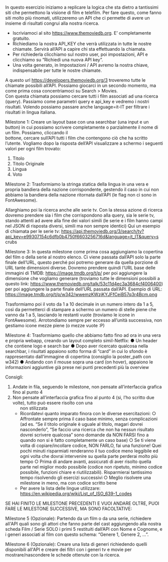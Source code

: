 In questo esercizio iniziamo a replicare la logica che sta dietro a tantissimi siti che
permettono la visione di film e telefilm.
Per fare questo, come fanno siti molto più rinomati, utilizzeremo un API che ci
permette di avere un insieme di risultati congrui alla nostra ricerca.

- Iscriviamoci al sito https://www.themoviedb.org. E’ completamente gratuito.
- Richiediamo la nostra API_KEY che verrà utilizzata in tutte le nostre
  chiamate. Servirà all’API a capire chi sta effettuando la chiamata.
- Per richiederla clicchiamo sul nostro user, poi impostazioni, API e clicchiamo
  su “Richiedi una nuova API key”.
- Una volta generato, in Impostazioni / API avremo la nostra chiave,
  indispensabile per tutte le nostre chiamate.

A questo url https://developers.themoviedb.org/3 troveremo tutte le chiamate
possibili all’API. Possiamo giocarci in un secondo momento, ma come prima cosa
concentriamoci su Search > Movies.  
Con questa chiamata possiamo cercare tutti i film associati ad una ricerca (query).
Passiamo come parametri query e api_key e vedremo i nostri risultati. Volendo
possiamo passare anche language=it-IT per filtrare i risultati in lingua italiana.

Milestone 1:
Creare un layout base con una searchbar (una input e un button) in cui possiamo
scrivere completamente o parzialmente il nome di un film. Possiamo, cliccando il  
bottone, cercare sull’API tutti i film che contengono ciò che ha scritto l’utente.
Vogliamo dopo la risposta dell’API visualizzare a schermo i seguenti valori per ogni
film trovato:

1.  Titolo
2.  Titolo Originale
3.  Lingua
4.  Voto

Milestone 2:
Trasformiamo la stringa statica della lingua in una vera e propria bandiera della
nazione corrispondente, gestendo il caso in cui non abbiamo la bandiera della
nazione ritornata dall’API (le flag non ci sono in FontAwesome).

Allarghiamo poi la ricerca anche alle serie tv. Con la stessa azione di ricerca
dovremo prendere sia i film che corrispondono alla query, sia le serie tv, stando
attenti ad avere alla fine dei valori simili (le serie e i film hanno campi nel JSON di
risposta diversi, simili ma non sempre identici)
Qui un esempio di chiamata per le serie tv:
https://api.themoviedb.org/3/search/tv?api_key=e99307154c6dfb0b4750f6603256716d&language=it_IT&query=s
crubs

Milestone 3:
In questa milestone come prima cosa aggiungiamo la copertina del film o della serie
al nostro elenco. Ci viene passata dall’API solo la parte finale dell’URL, questo
perché poi potremo generare da quella porzione di URL tante dimensioni diverse.
Dovremo prendere quindi l’URL base delle immagini di TMDB:
https://image.tmdb.org/t/p/ per poi aggiungere la dimensione che vogliamo generare
(troviamo tutte le dimensioni possibili a questo link:
https://www.themoviedb.org/talk/53c11d4ec3a3684cf4006400) per poi aggiungere la
parte finale dell’URL passata dall’API.
Esempio di URL:
https://image.tmdb.org/t/p/w342/wwemzKWzjKYJFfCeiB57q3r4Bcm.png

Trasformiamo poi il voto da 1 a 10 decimale in un numero intero da 1 a 5, così da
permetterci di stampare a schermo un numero di stelle piene che vanno da 1 a 5,
lasciando le restanti vuote (troviamo le icone in FontAwesome).
Arrotondiamo sempre per eccesso all’unità successiva, non gestiamo icone mezze
piene (o mezze vuote :P)

Milestone 4:
Trasformiamo quello che abbiamo fatto fino ad ora in una vera e propria webapp,
creando un layout completo simil-Netflix:
● Un header che contiene logo e search bar
● Dopo aver ricercato qualcosa nella searchbar, i risultati appaiono sotto forma
di “card” in cui lo sfondo è rappresentato dall’immagine di copertina (consiglio
la poster_path con w342)
● Andando con il mouse sopra una card (on hover), appaiono le informazioni
aggiuntive già prese nei punti precedenti più la overview

Consigli:

1.  Andate in fila, seguendo le milestone, non pensate all’interfaccia grafica fino
    al punto 4
2.  Non pensate all’interfaccia grafica fino al punto 4 (si, l’ho scritto due volte),
    tutto può essere risolto con una <ul> non stilizzata
3.  Ricordatevi quanto imparato finora con le diverse esercitazioni:
    ○ Affrontate sempre prima il caso base minimo, senza complicazioni (ad
    es. “Se il titolo originale è uguale al titolo, magari dovrei nasconderlo”,
    “Se faccio una ricerca che non ha nessun risultato dovrei scrivere
    qualcosa” sono domande da NON FARSI fino a quando non si è fatto
    completamente un caso base)
    ○ Se ti viene volta di copiare/incollare codice, NON FARLO, fai una
    funzione! Quei pochi minuti risparmiati renderanno il tuo codice meno
    leggibile ed ogni volta che dovrai intervenire su quella parte perderai
    molto più tempo
    ○ Prima di andare avanti, assicurati di aver risolto quella parte nel miglior
    modo possibile (codice non ripetuto, minimo codice possibile, funzioni
    chiare e riutilizzabili). Risparmierai tantissimo tempo risolvendo gli
    esercizi successivi
    ○ Meglio risolvere una milestone in meno, ma con codice scritto bene
4.  Per avere la lista delle lingue utilizzare:
    https://en.wikipedia.org/wiki/List_of_ISO_639-1_codes

SE HAI FINITO LE MILESTONE PRECEDENTI E VUOI ANDARE OLTRE, PUOI
FARE LE MILESTONE SUCCESSIVE, MA SONO FACOLTATIVE:

Milestone 5 (Opzionale):
Partendo da un film o da una serie, richiedere all'API quali sono gli attori che fanno
parte del cast aggiungendo alla nostra scheda Film / Serie SOLO i primi 5 restituiti
dall’API con Nome e Cognome, e i generi associati al film con questo schema:
“Genere 1, Genere 2, ...”.

Milestone 6 (Opzionale):
Creare una lista di generi richiedendo quelli disponibili all'API e creare dei filtri con i
generi tv e movie per mostrare/nascondere le schede ottenute con la ricerca.
